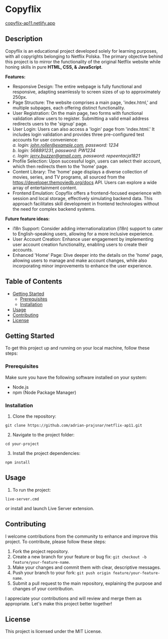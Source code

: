 # Copyflix

[copyflix-ap11.netlify.app](https://copyflix-ap11.netlify.app/)

## Description

Copyflix is an educational project developed solely for learning purposes, with all copyrights belonging to Netflix Polska. The primary objective behind this project is to mirror the functionality of the original Netflix website while honing skills in pure **HTML, CSS, & JavaScript**.

**Features:**

- Responsive Design: The entire webpage is fully functional and responsive, adapting seamlessly to screen sizes of up to approximately 250px.
- Page Structure: The website comprises a main page, 'index.html,' and multiple subpages, each offering distinct functionality.
- User Registration: On the main page, two forms with functional validation allow users to register. Submitting a valid email address redirects users to the 'signup' page.
- User Login: Users can also access a 'login' page from 'index.html.' It includes login validation and provides three pre-configured test accounts for user convenience: <br>
  _a. login: john.roller@example.com, password: 1234 <br>
  b. login: 568891231, password: PW1234 <br>
  c. login: jerry.buzzer@gmail.com, password: repeentacja1821_
- Profile Selection: Upon successful login, users can select their account, which then redirects them to the 'home' page.
- Content Library: The 'home' page displays a diverse collection of movies, series, and TV programs, all sourced from the https://developer.themoviedb.org/docs API. Users can explore a wide array of entertainment content.
- Frontend Emulation: Copyflix offers a frontend-focused experience with session and local storage, effectively simulating backend data. This approach facilitates skill development in frontend technologies without the need for complex backend systems.

**Future feature ideas:**

- i18n Support: Consider adding internationalization (i18n) support to cater to English-speaking users, allowing for a more inclusive experience.
- User Account Creation: Enhance user engagement by implementing user account creation functionality, enabling users to create their accounts.
- Enhanced 'Home' Page: Dive deeper into the details on the 'home' page, allowing users to manage and make account changes, while also incorporating minor improvements to enhance the user experience.

## Table of Contents

- [Getting Started](#getting-started)
  - [Prerequisites](#prerequisites)
  - [Installation](#installation)
- [Usage](#usage)
- [Contributing](#contributing)
- [License](#license)

## Getting Started

To get this project up and running on your local machine, follow these steps:

### Prerequisites

Make sure you have the following software installed on your system:

- Node.js
- npm (Node Package Manager)

### Installation

1. Clone the repository:

```
git clone https://github.com/adrian-prajsnar/netflix-ap11.git
```

2. Navigate to the project folder:

```
cd your-project
```

3. Install the project dependencies:

```
npm install
```

## Usage

1. To run the project:

```
live-server.cmd
```

or install and launch Live Server extension.

## Contributing

I welcome contributions from the community to enhance and improve this project. To contribute, please follow these steps:

1. Fork the project repository.
2. Create a new branch for your feature or bug fix: `git checkout -b feature/your-feature-name`.
3. Make your changes and commit them with clear, descriptive messages.
4. Push your branch to your fork: `git push origin feature/your-feature-name`.
5. Submit a pull request to the main repository, explaining the purpose and changes of your contribution.

I appreciate your contributions and will review and merge them as appropriate. Let's make this project better together!

## License

This project is licensed under the MIT License.
